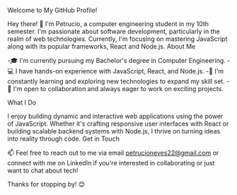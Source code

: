 Welcome to My GitHub Profile!

Hey there! 👋 I'm Petrucio, a computer engineering student in my 10th semester. I'm passionate about software development, particularly in the realm of web technologies. Currently, I'm focusing on mastering JavaScript along with its popular frameworks, React and Node.js.
About Me

 -🎓 I'm currently pursuing my Bachelor's degree in Computer Engineering.
 -💻 I have hands-on experience with JavaScript, React, and Node.js.
 -🌱 I'm constantly learning and exploring new technologies to expand my skill set.
 -🤝 I'm open to collaboration and always eager to work on exciting projects.

What I Do

I enjoy building dynamic and interactive web applications using the power of JavaScript. Whether it's crafting responsive user interfaces with React or building scalable backend systems with Node.js, I thrive on turning ideas into reality through code.
Get in Touch

📫 Feel free to reach out to me via email petrucioneves22@gmail.com or connect with me on LinkedIn if you're interested in collaborating or just want to chat about tech!

Thanks for stopping by! 😊
<!---
petrucioFilho/petrucioFilho is a ✨ special ✨ repository because its `README.md` (this file) appears on your GitHub profile.
You can click the Preview link to take a look at your changes.
--->
